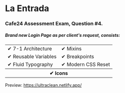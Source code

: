 # La Entrada

### Cafe24 Assessment Exam, Question #4.
##### Brand new Login Page as per client's request, consists:

<table style="width: 100%; border: 0">
 <tr>
    <td>✔ 7-1 Architecture</td>
    <td>✔ Mixins</td>
 </tr>
 <tr>
    <td>✔ Reusable Variables</td>
    <td>✔ Breakpoints</td>
 </tr>
 <tr>
    <td>✔ Fluid Typography</td>
    <td>✔ Modern CSS Reset</td>
 </tr>
 <tr>
    <th colspan="2">✔ Icons</th>
 </tr>
</table>

Preview: https://ultraclean.netlify.app/
